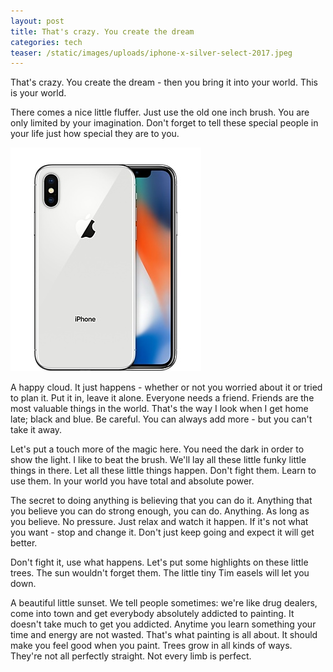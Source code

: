 ```yaml
---
layout: post
title: That's crazy. You create the dream
categories: tech
teaser: /static/images/uploads/iphone-x-silver-select-2017.jpeg
---
```

That's crazy. You create the dream - then you bring it into your world. This is your world.

There comes a nice little fluffer. Just use the old one inch brush. You are only limited by your imagination. Don't forget to tell these special people in your life just how special they are to you.

![iphone](/static/images/uploads/iphone-x-silver-select-2017.jpeg)

A happy cloud. It just happens - whether or not you worried about it or tried to plan it. Put it in, leave it alone. Everyone needs a friend. Friends are the most valuable things in the world. That's the way I look when I get home late; black and blue. Be careful. You can always add more - but you can't take it away.

Let's put a touch more of the magic here. You need the dark in order to show the light. I like to beat the brush. We'll lay all these little funky little things in there. Let all these little things happen. Don't fight them. Learn to use them. In your world you have total and absolute power.

The secret to doing anything is believing that you can do it. Anything that you believe you can do strong enough, you can do. Anything. As long as you believe. No pressure. Just relax and watch it happen. If it's not what you want - stop and change it. Don't just keep going and expect it will get better.

Don't fight it, use what happens. Let's put some highlights on these little trees. The sun wouldn't forget them. The little tiny Tim easels will let you down.

A beautiful little sunset. We tell people sometimes: we're like drug dealers, come into town and get everybody absolutely addicted to painting. It doesn't take much to get you addicted. Anytime you learn something your time and energy are not wasted. That's what painting is all about. It should make you feel good when you paint. Trees grow in all kinds of ways. They're not all perfectly straight. Not every limb is perfect.
